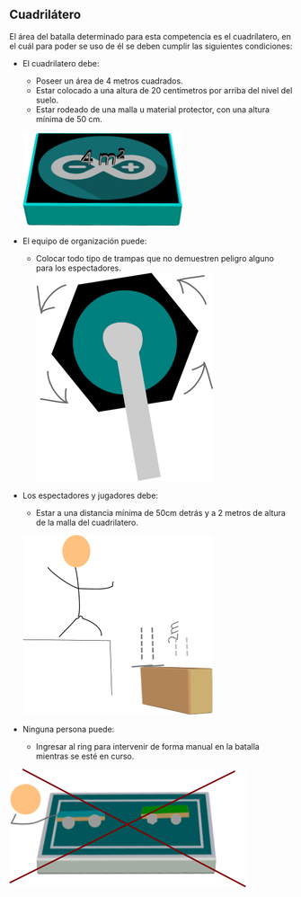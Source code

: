 Cuadrilátero 
-----------------------
El área del batalla determinado para esta competencia es el cuadrílatero, en el cuál para poder se uso de él se deben cumplir las siguientes condiciones: 

- El cuadrilatero debe: 
  - Poseer un área de 4 metros cuadrados.
  - Estar colocado a una altura de 20 centimetros por arriba del nivel del suelo. 
  - Estar rodeado de una malla u material protector, con una altura mínima de 50 cm. 
 
  ![](media/cuadrilatero.png)
  
- El equipo de organización puede: 
  - Colocar todo tipo de trampas que no demuestren peligro alguno para los espectadores. 
  ![](media/Sierra.png)
  
- Los espectadores y jugadores debe:
  - Estar a una distancia mínima de 50cm detrás y a 2 metros de altura de la malla del cuadrilatero. 
  
  ![](media/malla1.png)
  
-  Ninguna persona puede: 
    - Ingresar al ring para intervenir de forma manual en la batalla mientras se esté en curso. 
    
  ![](media/persona1.png)
